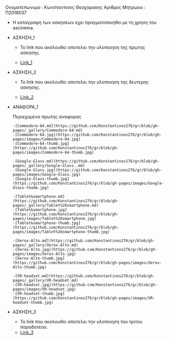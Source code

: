 Ονοματεπωνυμο : Κωνσταντινος Θεοχαρακης
Αριθμος Μητρωου : Π2018037

- Η καταγραφη των ασκησεων εχει πραγματοποιηθει με τη χρηση του ascinema.
  
- ΑΣΚΗΣΗ_1

   - Το link που ακολουθει αποτελει την υλοποιηση της πρωτης ασκησης.
  
   - [Link_1](https://asciinema.org/a/IUJCTUkExAfhnfDAdxlRebBBX)
 
- ΑΣΚΗΣΗ_2

   - Το link που ακολουθει αποτελει την υλοποιηση της δευτερης ασκησης.
  
   - [Link_2](https://asciinema.org/a/q3pQTFBZxIl3nTBFFkKUo3bDU)

- ΑΝΑΦΟΡΑ_1
    
    Περιεχομενα πρωτης αναφορας
      
      -[Commodore-64.md](https://github.com/Konstantinos276/gr/blob/gh-pages/_gallery/Commodore-64.md)
      -[Commodore-64.jpg](https://github.com/Konstantinos276/gr/blob/gh-pages/images/Commodore-64.jpg)
      -[Commodore-64-thumb.jpg](https://github.com/Konstantinos276/gr/blob/gh-pages/images/Commodore-64-thumb.jpg)
      
      -[Google-Glass.md](https://github.com/Konstantinos276/gr/blob/gh-pages/_gallery/Google-Glass..md)
      -[Google-Glass.jpg](https://github.com/Konstantinos276/gr/blob/gh-pages/images/Google-Glass.jpg)
      -[Google-Glass-thumb.jpg](https://github.com/Konstantinos276/gr/blob/gh-pages/images/Google-Glass-thumb.jpg)
      
      -[Tablet&smartphone.md](https://github.com/Konstantinos276/gr/blob/gh-pages/_gallery/Tablet%26smartphone.md)
      -[Tablet&smartphone.jpg](https://github.com/Konstantinos276/gr/blob/gh-pages/images/Tablet%26smartphone.jpg)
      -[Tablet&smartphone-thumb.jpg](https://github.com/Konstantinos276/gr/blob/gh-pages/images/Tablet%26smartphone-thumb.jpg)
      
      -[Xerox-Alto.md](https://github.com/Konstantinos276/gr/blob/gh-pages/_gallery/Xerox-Alto.md)
      -[Xerox-Alto.jpg](https://github.com/Konstantinos276/gr/blob/gh-pages/images/Xerox-Alto.jpg)
      -[Xerox-Alto-thumb.jpg](https://github.com/Konstantinos276/gr/blob/gh-pages/images/Xerox-Alto-thumb.jpg)
      
      -[VR-headset.md](https://github.com/Konstantinos276/gr/blob/gh-pages/_gallery/VR-headset.md)
      -[VR-headset.jpg](https://github.com/Konstantinos276/gr/blob/gh-pages/images/VR-headset.jpg)
      -[VR-headset-thumb.jpg](https://github.com/Konstantinos276/gr/blob/gh-pages/images/VR-headset-thumb.jpg)


- ΑΣΚΗΣΗ_3
  - Το link που ακολουθει αποτελει την υλοποιηση του τριτου παραδοτεου.
  - [Link_3](https://asciinema.org/a/vzg5vyX0Edq95twjTFqChTeob)

